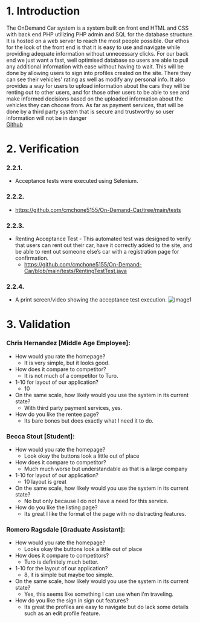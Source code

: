 # 1. Introduction
The OnDemand Car system is a system built on front end HTML and CSS with back end PHP utilizing PHP admin and SQL for the database structure. It is hosted on a web server to reach the most people possible. Our ethos for the look of the front end is that it is easy to use and navigate while providing adequate information without unnecessary clicks. For our back end we just want a fast, well optimised database so users are able to pull any additional information with ease without having to wait. This will be done by allowing users to sign into profiles created on the site. There they can see their vehicles' rating as well as modify any personal info. It also provides a way for users to upload information about the cars they will be renting out to other users, and for those other users to be able to see and make informed decisions based on the uploaded information about the vehicles they can choose from. As far as payment services, that will be done by a third party system that is secure and trustworthy so user information will not be in danger\
[Github](https://github.com/cmchone5155/On-Demand-Car)
# 2. Verification
### 2.2.1. 
* Acceptance tests were executed using Selenium.
### 2.2.2.
* https://github.com/cmchone5155/On-Demand-Car/tree/main/tests  

### 2.2.3. 
* Renting Acceptance Test - This automated test was designed to verify that users can rent out their car, have it correctly added to the site, and be able to rent out someone else’s car with a registration page for confirmation.
  *  https://github.com/cmchone5155/On-Demand-Car/blob/main/tests/RentingTestTest.java 

### 2.2.4. 
* A print screen/video showing the acceptance test execution. 
![image1](https://user-images.githubusercontent.com/79882639/144355826-44580830-de10-48a8-9b49-ef7507c7699c.png)


# 3. Validation
### Chris Hernandez [Middle Age Employee]:
* How would you rate the homepage?
  - It is very simple, but it looks good.
* How does it compare to competitor?
  - It is not much of a competitor to Turo.
* 1-10 for layout of our application?
  -  10
* On the same scale, how likely would you use the system in its current state?
  - With third party payment services, yes.
* How do you like the rentee page?
  - Its bare bones but does exactly what I need it to do.


### Becca Stout [Student]:
* How would you rate the homepage?
  - Look okay the buttons look a little out of place
* How does it compare to competitor?
  - Much much worse but understandable as that is a large company
* 1-10 for layout of our application?
  - 10 layout is great
* On the same scale, how likely would you use the system in its current state?
  - No but only because I do not have a need for this service.
* How do you like the listing page?
  - Its great I like the format of the page with no distracting features.

### Romero Ragsdale [Graduate Assistant]:
* How would you rate the homepage?
  - Looks okay the buttons look a little out of place
* How does it compare to competitors?
  - Turo is definitely much better. 
* 1-10 for the layout of our application?
  - 8, it is simple but maybe too simple.
* On the same scale, how likely would you use the system in its current state?
  - Yes, this seems like something I can use when i'm traveling.
* How do you like the sign in sign out features?
  - Its great the profiles are easy to navigate but do lack some details such as an edit profile feature.



